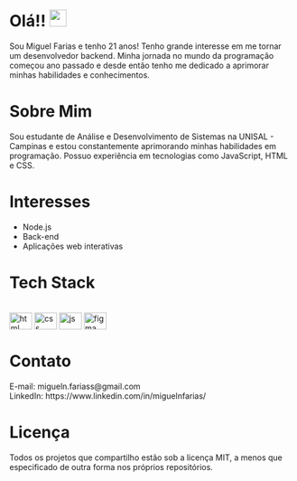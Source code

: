 # Olá!! <img src="https://media.giphy.com/media/hvRJCLFzcasrR4ia7z/giphy.gif" width="30"> 

Sou Miguel Farias e tenho 21 anos! Tenho grande interesse em me tornar um desenvolvedor backend. Minha jornada no mundo da programação começou ano passado e desde então tenho me dedicado a aprimorar minhas habilidades e conhecimentos.

# Sobre Mim
Sou estudante de Análise e Desenvolvimento de Sistemas na UNISAL - Campinas e estou constantemente aprimorando minhas habilidades em programação. Possuo experiência em tecnologias como JavaScript, HTML e CSS.

# Interesses

- Node.js
- Back-end
- Aplicações web interativas

# Tech Stack

<div style="display: inline_block"><br>
<img align="center" alt="html" height="30" width="40" src="https://cdn.jsdelivr.net/gh/devicons/devicon/icons/html5/html5-original.svg" />
<img align="center" alt="css" height="30" width="40" src="https://cdn.jsdelivr.net/gh/devicons/devicon/icons/css3/css3-original.svg" />
<img align="center" alt="js" height="30" width="40" src="https://cdn.jsdelivr.net/gh/devicons/devicon/icons/javascript/javascript-original.svg" />
<img align="center" alt="figma" height="30" width="40" src="https://cdn.jsdelivr.net/gh/devicons/devicon/icons/figma/figma-original.svg" />
</div>

# Contato
<div> E-mail: migueln.fariass@gmail.com </div> 
<div> LinkedIn: https://www.linkedin.com/in/miguelnfarias/ </div> 

# Licença
Todos os projetos que compartilho estão sob a licença MIT, a menos que especificado de outra forma nos próprios repositórios.
